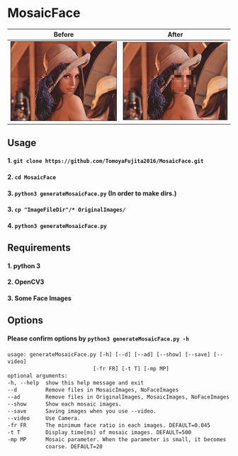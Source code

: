 # MosaicFace
|Before|After|
|---|---|
|![](https://github.com/TomoyaFujita2016/MosaicFace/blob/master/OriginalImages/lena.jpg)|![](https://github.com/TomoyaFujita2016/MosaicFace/blob/master/MosaicImages/mosic_lena.jpg)|

## Usage
  #### 1. ``` git clone https://github.com/TomoyaFujita2016/MosaicFace.git ```
  #### 2. ``` cd MosaicFace ```
  #### 3. ``` python3 generateMosaicFace.py ``` (In order to make dirs.)
  #### 3. ``` cp "ImageFileDir"/* OriginalImages/ ``` 
  #### 4. ``` python3 generateMosaicFace.py ```

## Requirements
  #### 1. python 3
  #### 2. OpenCV3
  #### 3. Some Face Images
  
## Options
  #### Please confirm options by ``` python3 generateMosaicFace.py -h ```
  ```
usage: generateMosaicFace.py [-h] [--d] [--ad] [--show] [--save] [--video]
                             [-fr FR] [-t T] [-mp MP]
optional arguments:
  -h, --help  show this help message and exit
  --d         Remove files in MosaicImages, NoFaceImages
  --ad        Remove files in OriginalImages, MosaicImages, NoFaceImages
  --show      Show each mosaic images.
  --save      Saving images when you use --video.
  --video     Use Camera.
  -fr FR      The minimum face ratio in each images. DEFAULT=0.045
  -t T        Display time[ms] of mosaic images. DEFAULT=500
  -mp MP      Mosaic parameter. When the parameter is small, it becomes
              coarse. DEFAULT=20
  ```
